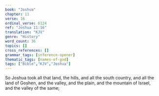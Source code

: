 ```yaml
---
book: "Joshua"
chapter: 11
verse: 16
ordinal_verse: 6124
ref: "Joshua 11:16"
translation: "KJV"
genre: "History"
word_count: 36
topics: []
cross_references: []
grammar_tags: [inference-opener]
thematic_tags: [names-of-god]
tags: ["Bible","KJV","Joshua"]
---
```

So Joshua took all that land, the hills, and all the south country, and all the land of Goshen, and the valley, and the plain, and the mountain of Israel, and the valley of the same;

